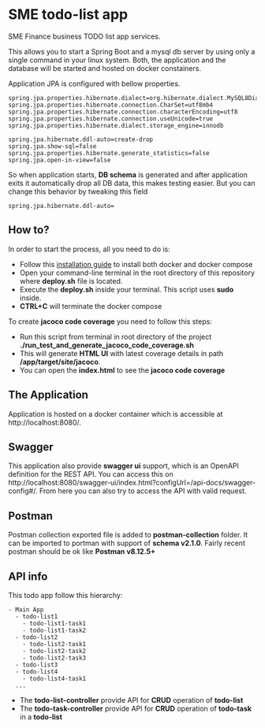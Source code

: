 # SME todo-list app

SME Finance business TODO list app services.

This allows you to start a Spring Boot and a mysql db server by using only a single command in your linux system.
Both, the application and the database will be started and hosted on docker constainers.

Application JPA is configured with bellow properties.

```properties
spring.jpa.properties.hibernate.dialect=org.hibernate.dialect.MySQL8Dialect
spring.jpa.properties.hibernate.connection.CharSet=utf8mb4
spring.jpa.properties.hibernate.connection.characterEncoding=utf8
spring.jpa.properties.hibernate.connection.useUnicode=true
spring.jpa.properties.hibernate.dialect.storage_engine=innodb

spring.jpa.hibernate.ddl-auto=create-drop
spring.jpa.show-sql=false
spring.jpa.properties.hibernate.generate_statistics=false
spring.jpa.open-in-view=false
```

So when application starts, **DB schema** is generated and after application exits it automatically drop all DB data, this makes testing easier. But you can change this behavior by tweaking this field

```properties
spring.jpa.hibernate.ddl-auto=
```


## How to?

In order to start the process, all you need to do is:

- Follow this [installation guide](https://docs.docker.com/compose/install) to install both docker and docker compose
- Open your command-line terminal in the root directory of this repository where **deploy.sh** file is located.
- Execute the **deploy.sh** inside your terminal. This script uses **sudo** inside.
- **CTRL+C** will terminate the docker compose

To create **jacoco code coverage** you need to follow this steps:

- Run this script from terminal in root directory of the project **./run_test_and_generate_jacoco_code_coverage.sh**
- This will generate **HTML UI** with latest coverage details in path **/app/target/site/jacoco**.
- You can open the **index.html** to see the **jacoco code coverage**

## The Application

Application is hosted on a docker container which is accessible at http://localhost:8080/.

## Swagger

This application also provide **swagger ui** support, which is an OpenAPI definition for the REST API.
You can access this on http://localhost:8080/swagger-ui/index.html?configUrl=/api-docs/swagger-config#/.
From here you can also try to access the API with valid request.

## Postman

Postman collection exported file is added to **postman-collection** folder.
It can be imported to portman with support of **schema v2.1.0**.
Fairly recent postman should be ok like **Postman v8.12.5+**

## API info

This todo app follow this hierarchy:

```text
- Main App
  - todo-list1
    - todo-list1-task1
    - todo-list1-task2
  - todo-list2
    - todo-list2-task1
    - todo-list2-task2
    - todo-list2-task3
  - todo-list3
  - todo-list4
    - todo-list4-task1
  ...
```

- The **todo-list-controller** provide API for **CRUD** operation of **todo-list**
- The **todo-task-controller** provide API for **CRUD** operation of **todo-task** in a **todo-list**
